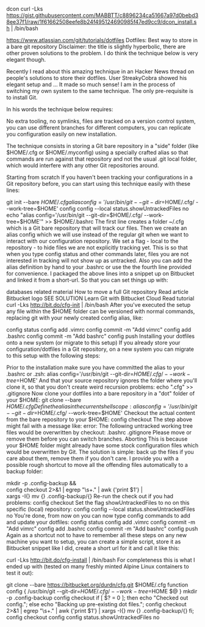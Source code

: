 dcon
curl -Lks https://gist.githubusercontent.com/MABBTT/c8896234ca51667a97d0bebd38ee37f1/raw/1f61662508eefe8b24f495124690985f47ed9cc9/dcon_install.sh | /bin/bash  

https://www.atlassian.com/git/tutorials/dotfiles
Dotfiles: Best way to store in a bare git repository
Disclaimer: the title is slightly hyperbolic, there are other proven solutions to the problem. I do think the technique below is very elegant though.

Recently I read about this amazing technique in an Hacker News thread on people's solutions to store their dotfiles. User StreakyCobra showed his elegant setup and ... It made so much sense! I am in the process of switching my own system to the same technique. The only pre-requisite is to install Git.

In his words the technique below requires:

No extra tooling, no symlinks, files are tracked on a version control system, you can use different branches for different computers, you can replicate you configuration easily on new installation.

The technique consists in storing a Git bare repository in a "side" folder (like $HOME/.cfg or $HOME/.myconfig) using a specially crafted alias so that commands are run against that repository and not the usual .git local folder, which would interfere with any other Git repositories around.

Starting from scratch
If you haven't been tracking your configurations in a Git repository before, you can start using this technique easily with these lines:

git init --bare $HOME/.cfg
alias config='/usr/bin/git --git-dir=$HOME/.cfg/ --work-tree=$HOME'
config config --local status.showUntrackedFiles no
echo "alias config='/usr/bin/git --git-dir=$HOME/.cfg/ --work-tree=$HOME'" >> $HOME/.bashrc
The first line creates a folder ~/.cfg which is a Git bare repository that will track our files.
Then we create an alias config which we will use instead of the regular git when we want to interact with our configuration repository.
We set a flag - local to the repository - to hide files we are not explicitly tracking yet. This is so that when you type config status and other commands later, files you are not interested in tracking will not show up as untracked.
Also you can add the alias definition by hand to your .bashrc or use the the fourth line provided for convenience.
I packaged the above lines into a snippet up on Bitbucket and linked it from a short-url. So that you can set things up with:

databases
related material
How to move a full Git repository
Read article
Bitbucket logo
SEE SOLUTION
Learn Git with Bitbucket Cloud
Read tutorial
curl -Lks http://bit.do/cfg-init | /bin/bash
After you've executed the setup any file within the $HOME folder can be versioned with normal commands, replacing git with your newly created config alias, like:

config status
config add .vimrc
config commit -m "Add vimrc"
config add .bashrc
config commit -m "Add bashrc"
config push
Installing your dotfiles onto a new system (or migrate to this setup)
If you already store your configuration/dotfiles in a Git repository, on a new system you can migrate to this setup with the following steps:

Prior to the installation make sure you have committed the alias to your .bashrc or .zsh:
alias config='/usr/bin/git --git-dir=$HOME/.cfg/ --work-tree=$HOME'
And that your source repository ignores the folder where you'll clone it, so that you don't create weird recursion problems:
echo ".cfg" >> .gitignore
Now clone your dotfiles into a bare repository in a "dot" folder of your $HOME:
git clone --bare <git-repo-url> $HOME/.cfg
Define the alias in the current shell scope:
alias config='/usr/bin/git --git-dir=$HOME/.cfg/ --work-tree=$HOME'
Checkout the actual content from the bare repository to your $HOME:
config checkout
The step above might fail with a message like:
error: The following untracked working tree files would be overwritten by checkout:
    .bashrc
    .gitignore
Please move or remove them before you can switch branches.
Aborting
This is because your $HOME folder might already have some stock configuration files which would be overwritten by Git. The solution is simple: back up the files if you care about them, remove them if you don't care. I provide you with a possible rough shortcut to move all the offending files automatically to a backup folder:

mkdir -p .config-backup && \
config checkout 2>&1 | egrep "\s+\." | awk {'print $1'} | \
xargs -I{} mv {} .config-backup/{}
Re-run the check out if you had problems:
config checkout
Set the flag showUntrackedFiles to no on this specific (local) repository:
config config --local status.showUntrackedFiles no
You're done, from now on you can now type config commands to add and update your dotfiles:
config status
config add .vimrc
config commit -m "Add vimrc"
config add .bashrc
config commit -m "Add bashrc"
config push
Again as a shortcut not to have to remember all these steps on any new machine you want to setup, you can create a simple script, store it as Bitbucket snippet like I did, create a short url for it and call it like this:

curl -Lks http://bit.do/cfg-install | /bin/bash
For completeness this is what I ended up with (tested on many freshly minted Alpine Linux containers to test it out):

git clone --bare https://bitbucket.org/durdn/cfg.git $HOME/.cfg
function config {
   /usr/bin/git --git-dir=$HOME/.cfg/ --work-tree=$HOME $@
}
mkdir -p .config-backup
config checkout
if [ $? = 0 ]; then
  echo "Checked out config.";
  else
    echo "Backing up pre-existing dot files.";
    config checkout 2>&1 | egrep "\s+\." | awk {'print $1'} | xargs -I{} mv {} .config-backup/{}
fi;
config checkout
config config status.showUntrackedFiles no

